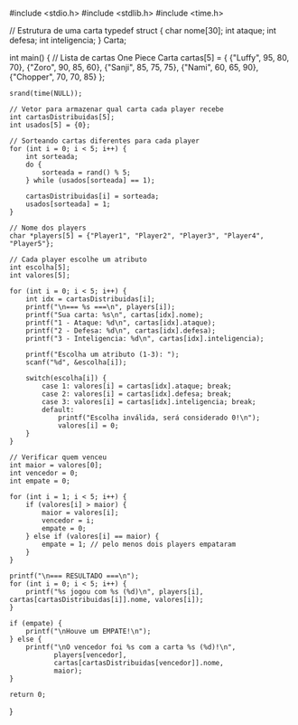 #include <stdio.h>
#include <stdlib.h>
#include <time.h>

// Estrutura de uma carta
typedef struct {
    char nome[30];
    int ataque;
    int defesa;
    int inteligencia;
} Carta;

int main() {
    // Lista de cartas One Piece
    Carta cartas[5] = {
        {"Luffy",    95, 80, 70},
        {"Zoro",     90, 85, 60},
        {"Sanji",    85, 75, 75},
        {"Nami",     60, 65, 90},
        {"Chopper",  70, 70, 85}
    };

    srand(time(NULL));

    // Vetor para armazenar qual carta cada player recebe
    int cartasDistribuidas[5];
    int usados[5] = {0};

    // Sorteando cartas diferentes para cada player
    for (int i = 0; i < 5; i++) {
        int sorteada;
        do {
            sorteada = rand() % 5;
        } while (usados[sorteada] == 1);

        cartasDistribuidas[i] = sorteada;
        usados[sorteada] = 1;
    }

    // Nome dos players
    char *players[5] = {"Player1", "Player2", "Player3", "Player4", "Player5"};

    // Cada player escolhe um atributo
    int escolha[5];
    int valores[5];

    for (int i = 0; i < 5; i++) {
        int idx = cartasDistribuidas[i];
        printf("\n=== %s ===\n", players[i]);
        printf("Sua carta: %s\n", cartas[idx].nome);
        printf("1 - Ataque: %d\n", cartas[idx].ataque);
        printf("2 - Defesa: %d\n", cartas[idx].defesa);
        printf("3 - Inteligencia: %d\n", cartas[idx].inteligencia);

        printf("Escolha um atributo (1-3): ");
        scanf("%d", &escolha[i]);

        switch(escolha[i]) {
            case 1: valores[i] = cartas[idx].ataque; break;
            case 2: valores[i] = cartas[idx].defesa; break;
            case 3: valores[i] = cartas[idx].inteligencia; break;
            default:
                printf("Escolha inválida, será considerado 0!\n");
                valores[i] = 0;
        }
    }

    // Verificar quem venceu
    int maior = valores[0];
    int vencedor = 0;
    int empate = 0;

    for (int i = 1; i < 5; i++) {
        if (valores[i] > maior) {
            maior = valores[i];
            vencedor = i;
            empate = 0;
        } else if (valores[i] == maior) {
            empate = 1; // pelo menos dois players empataram
        }
    }

    printf("\n=== RESULTADO ===\n");
    for (int i = 0; i < 5; i++) {
        printf("%s jogou com %s (%d)\n", players[i], cartas[cartasDistribuidas[i]].nome, valores[i]);
    }

    if (empate) {
        printf("\nHouve um EMPATE!\n");
    } else {
        printf("\nO vencedor foi %s com a carta %s (%d)!\n",
               players[vencedor],
               cartas[cartasDistribuidas[vencedor]].nome,
               maior);
    }

    return 0;
}
